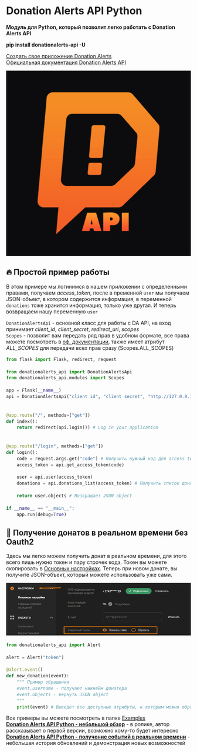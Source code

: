 # Donation Alerts API Python
__Модуль для Python, который позволит легко работать с Donation Alerts API__

__pip install donationalerts-api -U__

[Создать свое приложение Donation Alerts](https://www.donationalerts.com/application/clients) \
[Официальная документация Donation Alerts API](https://www.donationalerts.com/apidoc)

![DA API](https://github.com/Fsoky/Donation-Alerts-API-Python/blob/main/images/logo-api.jpg)

## 🔥 Простой пример работы
В этом примере мы логинимся в нашем приложении с определенными правами, получаем _access_token_, после в пременной `user` мы получаем JSON-объект, в котором содержится информация, в переменной `donations` тоже хранится информация, только уже другая. И теперь возвращаем нашу переменную `user`

`DonationAlertsApi` - основной класс для работы с DA API, на вход принимает _client_id_, _client_secret_, _redirect_uri_, _scopes_ \
`Scopes` - позволит вам передать ряд прав в удобном формате, все права можете посмотреть в [оф. документации](https://www.donationalerts.com/apidoc#authorization__scopes), также имеет атрибут _ALL_SCOPES_ для передачи всех прав сразу (Scopes.ALL_SCOPES)

```py
from flask import Flask, redirect, request

from donationalerts_api import DonationAlertsApi
from donationalerts_api.modules import Scopes

app = Flask(__name__)
api = DonationAlertsApi("client id", "client secret", "http://127.0.0.1:5000/login", [Scopes.USER_SHOW, Scopes.DONATION_INDEX])


@app.route("/", methods=["get"])
def index():
	return redirect(api.login()) # Log in your application


@app.route("/login", methods=["get"])
def login():
	code = request.args.get("code") # Получить нужный код для access token
	access_token = api.get_access_token(code)

	user = api.user(access_token)
	donations = api.donations_list(access_token) # Получить список донатов

	return user.objects # Возвращает JSON object

if __name__ == "__main__":
	app.run(debug=True)
```

## 💖 Получение донатов в реальном времени без Oauth2
Здесь мы легко можем получить донат в реальном времени, для этого всего лишь нужно токен и пару строчек кода. Токен вы можете скопировать в [Основных настройках](https://www.donationalerts.com/dashboard/general). Теперь при новом донате, вы получите JSON-объект, который можете использовать уже сами.

![ТОКЕН](https://github.com/Fsoky/Donation-Alerts-API-Python/blob/main/images/example_alert_2.png)

```py
from donationalerts_api import Alert

alert = Alert("token")

@alert.event()
def new_donation(event):
    """ Пример обращения
    event.username - получает никнейм донатера
    event.objects - вернуть JSON object
    """
	print(event) # Выведет все доступные атрибуты, к которым можно обратиться
```

Все примеры вы можете посмотреть в папке [Examples](https://github.com/Fsoky/Donation-Alerts-API-Python/tree/main/examples) \
__[Donation Alerts API Python - небольшой обзор](https://www.youtube.com/watch?v=ZJVVDRNR9Vw)__ - в ролике, автор рассказывает о первой версии, возможно кому-то будет интересно \
__[Donation Alerts API Python - получение событий в реальном времени](https://www.youtube.com/watch?v=pAdPuScKSNs)__ - небольшая история обновлений и демонстрация новых возможностей
